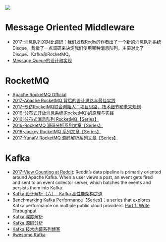 ![](https://img.readitlater.com/i/cdn-images-1.medium.com/max/800/1*LBocICeBuP3FSLPMBLA04g/RS/w1408.png?&ssl=1)

# Message Oriented Middleware
- [2017-消息队列的对比调研](http://www.jianshu.com/p/f056a74d77a4)：我们发现Redis的作者出了一个新的消息队列系统Disque，我做了一点调研来决定我们使用哪种消息队列，主要对比了Disque、Kafka和RocketMQ。
- [Message Queue的设计和实现](http://mp.weixin.qq.com/s/AgdayVL0pvcwL0amLouu-Q)

# RocketMQ
- [Apache RocketMQ Official](https://rocketmq.incubator.apache.org/docs/quick-start/)
- [2017-Apache RocketMQ 背后的设计思路与最佳实践](http://jm.taobao.org/2017/03/09/20170309/)
- [2017-专访RocketMQ联合创始人：项目思路、技术细节和未来规划](http://www.infoq.com/cn/news/2017/02/RocketMQ-future-idea)
- [2016-分布式开放消息系统(RocketMQ)的原理与实践](http://www.jianshu.com/p/453c6e7ff81c)
- [2016-分布式消息队列 RocketMQ【Series】](http://blog.csdn.net/chunlongyu/article/category/6638499)
- [2016-RocketMQ 源码分析系列文章【Series】](http://blog.csdn.net/a417930422/article/category/6423649)
- [2016-Jaskey RocketMQ 系列文章【Series】](http://jaskey.github.io/blog/2016/12/15/rocketmq-concept/)
- [2017-YunaiV RocketMQ 源码解析系列文章【Series】](https://github.com/YunaiV/Blog/tree/master/RocketMQ)

# Kafka
- [2017-View Counting at Reddit](https://parg.co/bJE): Reddit’s data pipeline is primarily oriented around Apache Kafka. When a user views a post, an event gets fired and sent to an event collector server, which batches the events and persists them into Kafka.
- [Kafka 设计解析（六）- Kafka 高性能架构之道](http://www.jasongj.com/kafka/high_throughput/)
- [Benchmarking Kafka Performance【Series】](https://hackernoon.com/benchmarking-kafka-performance-part-1-write-throughput-7c7a76ab7db1)：a series that explores Kafka performance on multiple public cloud providers. [Part 1: Write Throughput](https://hackernoon.com/benchmarking-kafka-performance-part-1-write-throughput-7c7a76ab7db1)
- [Kafka 深度解析](http://www.jasongj.com/2015/01/02/Kafka%e6%b7%b1%e5%ba%a6%e8%a7%a3%e6%9e%90/)
- [Kafka 源码分析](https://zqhxuyuan1.gitbooks.io/kafka/content/chapter1-intro.html)
- [Kafka 技术内幕系列博客](http://zqhxuyuan.github.io/2017/01/01/Kafka-Code-Index/)
- [Awesome Kafka](https://github.com/infoslack/awesome-kafka#books)
